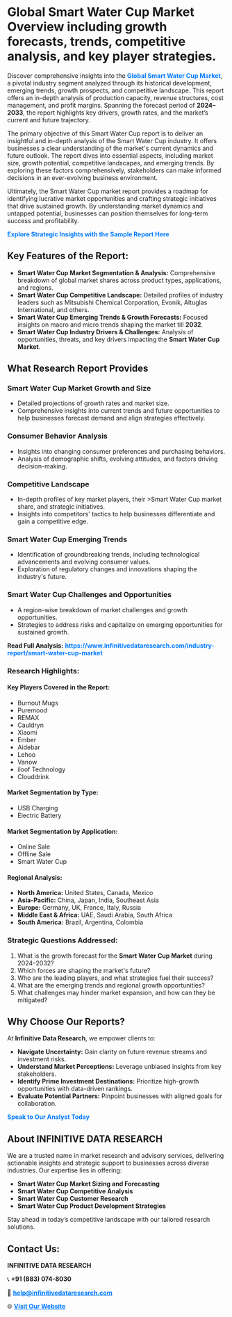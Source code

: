 <h1>Global Smart Water Cup Market Overview including growth forecasts, trends, competitive analysis, and key player strategies.</h1>
<p>
Discover comprehensive insights into the 
<a href="https://www.infinitivedataresearch.com/industry-report/smart-water-cup-market" rel="dofollow" style="color: #007BFF; text-decoration: none;"><strong>Global Smart Water Cup Market</strong></a>, a pivotal industry segment analyzed through its historical development, emerging trends, growth prospects, and competitive landscape. This report offers an in-depth analysis of production capacity, revenue structures, cost management, and profit margins. Spanning the forecast period of <strong>2024–2033</strong>, the report highlights key drivers, growth rates, and the market’s current and future trajectory.
</p>
<p>
The primary objective of this Smart Water Cup report is to deliver an insightful and in-depth analysis of the Smart Water Cup industry. It offers businesses a clear understanding of the market's current dynamics and future outlook. The report dives into essential aspects, including market size, growth potential, competitive landscapes, and emerging trends. By exploring these factors comprehensively, stakeholders can make informed decisions in an ever-evolving business environment.
</p>
<p>
Ultimately, the Smart Water Cup market report provides a roadmap for identifying lucrative market opportunities and crafting strategic initiatives that drive sustained growth. By understanding market dynamics and untapped potential, businesses can position themselves for long-term success and profitability.
</p>
<p>
<a href="https://www.infinitivedataresearch.com/request-sample/reportId=111770" style="color: #007BFF; text-decoration: none;"><strong>Explore Strategic Insights with the Sample Report Here</strong></a>
</p>

<h2>Key Features of the Report:</h2>
<ul>
<li><strong>Smart Water Cup Market Segmentation & Analysis:</strong> Comprehensive breakdown of global market shares across product types, applications, and regions.</li>
<li><strong>Smart Water Cup Competitive Landscape:</strong> Detailed profiles of industry leaders such as Mitsubishi Chemical Corporation, Evonik, Altuglas International, and others.</li>
<li><strong>Smart Water Cup Emerging Trends & Growth Forecasts:</strong> Focused insights on macro and micro trends shaping the market till <strong>2032</strong>.</li>
<li><strong>Smart Water Cup Industry Drivers & Challenges:</strong> Analysis of opportunities, threats, and key drivers impacting the <strong>Smart Water Cup Market</strong>.</li>
</ul>

<h2>What Research Report Provides</h2>
<h3>Smart Water Cup Market Growth and Size</h3>
<ul>
<li>Detailed projections of growth rates and market size.</li>
<li>Comprehensive insights into current trends and future opportunities to help businesses forecast demand and align strategies effectively.</li>
</ul>

<h3>Consumer Behavior Analysis</h3>
<ul>
<li>Insights into changing consumer preferences and purchasing behaviors.</li>
<li>Analysis of demographic shifts, evolving attitudes, and factors driving decision-making.</li>
</ul>

<h3>Competitive Landscape</h3>
<ul>
<li>In-depth profiles of key market players, their >Smart Water Cup market share, and strategic initiatives.</li>
<li>Insights into competitors' tactics to help businesses differentiate and gain a competitive edge.</li>
</ul>

<h3>Smart Water Cup Emerging Trends</h3>
<ul>
<li>Identification of groundbreaking trends, including technological advancements and evolving consumer values.</li>
<li>Exploration of regulatory changes and innovations shaping the industry's future.</li>
</ul>

<h3>Smart Water Cup Challenges and Opportunities</h3>
<ul>
<li>A region-wise breakdown of market challenges and growth opportunities.</li>
<li>Strategies to address risks and capitalize on emerging opportunities for sustained growth.</li>
</ul>
<p><strong>Read Full Analysis:</strong> <a href="https://www.infinitivedataresearch.com/industry-report/smart-water-cup-market" rel="dofollow" style="color: #007BFF; text-decoration: none;"><strong>https://www.infinitivedataresearch.com/industry-report/smart-water-cup-market</strong></a></p>
<h3>Research Highlights:</h3>
<h4>Key Players Covered in the Report:</h4>
<ul><li>Burnout Mugs</li><li>Puremood</li><li>REMAX</li><li>Cauldryn</li><li>Xiaomi</li><li>Ember</li><li>Aidebar</li><li>Lehoo</li><li>Vanow</li><li>iloof Technology</li><li>Clouddrink</li></ul>
<h4>Market Segmentation by Type:</h4>
<ul><li>USB Charging</li><li>Electric Battery</li></ul>
<h4>Market Segmentation by Application:</h4>
<ul><li>Online Sale</li><li>Offline Sale</li><li>Smart Water Cup</li></ul>

<h4>Regional Analysis:</h4>
<ul>
<li><strong>North America:</strong> United States, Canada, Mexico</li>
<li><strong>Asia-Pacific:</strong> China, Japan, India, Southeast Asia</li>
<li><strong>Europe:</strong> Germany, UK, France, Italy, Russia</li>
<li><strong>Middle East & Africa:</strong> UAE, Saudi Arabia, South Africa</li>
<li><strong>South America:</strong> Brazil, Argentina, Colombia</li>
</ul>

<h3>Strategic Questions Addressed:</h3>
<ol>
<li>What is the growth forecast for the <strong>Smart Water Cup Market</strong> during 2024–2032?</li>
<li>Which forces are shaping the market's future?</li>
<li>Who are the leading players, and what strategies fuel their success?</li>
<li>What are the emerging trends and regional growth opportunities?</li>
<li>What challenges may hinder market expansion, and how can they be mitigated?</li>
</ol>

<h2>Why Choose Our Reports?</h2>
<p>At <strong>Infinitive Data Research</strong>, we empower clients to:</p>
<ul>
<li><strong>Navigate Uncertainty:</strong> Gain clarity on future revenue streams and investment risks.</li>
<li><strong>Understand Market Perceptions:</strong> Leverage unbiased insights from key stakeholders.</li>
<li><strong>Identify Prime Investment Destinations:</strong> Prioritize high-growth opportunities with data-driven rankings.</li>
<li><strong>Evaluate Potential Partners:</strong> Pinpoint businesses with aligned goals for collaboration.</li>
</ul>
<p><a href="https://www.infinitivedataresearch.com/industry-report/smart-water-cup-market" rel="dofollow" style="color: #007BFF; text-decoration: none;"><strong>Speak to Our Analyst Today</strong></a></p>

<h2>About INFINITIVE DATA RESEARCH</h2>
<p>We are a trusted name in market research and advisory services, delivering actionable insights and strategic support to businesses across diverse industries. Our expertise lies in offering:</p>
<ul>
<li><strong>Smart Water Cup Market Sizing and Forecasting</strong></li>
<li><strong>Smart Water Cup Competitive Analysis</strong></li>
<li><strong>Smart Water Cup Customer Research</strong></li>
<li><strong>Smart Water Cup Product Development Strategies</strong></li>
</ul>
<p>Stay ahead in today’s competitive landscape with our tailored research solutions.</p>

<h2>Contact Us:</h2>
<p><strong>INFINITIVE DATA RESEARCH</strong></p>
<p>📞 <strong>+91 (883) 074-8030</strong></p>
<p>📧 <strong><a href="mailto:help@infinitivedataresearch.com" style="color: #007BFF;">help@infinitivedataresearch.com</a></strong></p>
<p>🌐 <strong><a href="https://www.infinitivedataresearch.com" rel="dofollow" style="color: #007BFF;">Visit Our Website</a></strong></p>